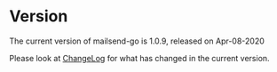 # Version
The current version of mailsend-go is 1.0.9, released on Apr-08-2020 

Please look at [ChangeLog](ChangeLog.md) for what has changed in the current version.
